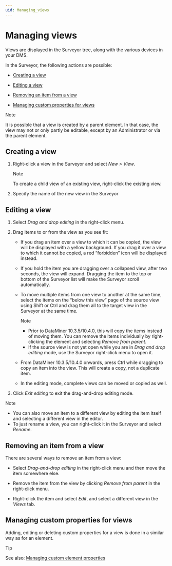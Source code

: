 ```yaml
---
uid: Managing_views
---
```


# Managing views

Views are displayed in the Surveyor tree, along with the various devices in your DMS.

In the Surveyor, the following actions are possible:

- [Creating a view](#creating-a-view)

- [Editing a view](#editing-a-view)

- [Removing an item from a view](#removing-an-item-from-a-view)

- [Managing custom properties for views](#managing-custom-properties-for-views)

> [!NOTE]
> It is possible that a view is created by a parent element. In that case, the view may not or only partly be editable, except by an Administrator or via the parent element.

## Creating a view

1. Right-click a view in the Surveyor and select *New \> View*.

   > [!NOTE]
   > To create a child view of an existing view, right-click the existing view.

1. Specify the name of the new view in the Surveyor

## Editing a view

1. Select *Drag and drop editing* in the right-click menu.

1. Drag items to or from the view as you see fit:

   - If you drag an item over a view to which it can be copied, the view will be displayed with a yellow background. If you drag it over a view to which it cannot be copied, a red “forbidden” icon will be displayed instead.

   - If you hold the item you are dragging over a collapsed view, after two seconds, the view will expand. Dragging the item to the top or bottom of the Surveyor list will make the Surveyor scroll automatically.

   - To move multiple items from one view to another at the same time, select the items on the “below this view” page of the source view using Shift or Ctrl and drag them all to the target view in the Surveyor at the same time.

     > [!NOTE]
     >
     > - Prior to DataMiner 10.3.5/10.4.0, this will copy the items instead of moving them. You can remove the items individually by right-clicking the element and selecting *Remove from parent*.
     > - If the source view is not yet open while you are in *Drag and drop editing* mode, use the Surveyor right-click menu to open it.

   - From DataMiner 10.3.5/10.4.0 onwards, press Ctrl while dragging to copy an item into the view. This will create a copy, not a duplicate item.

   - In the editing mode, complete views can be moved or copied as well.

1. Click *Exit editing* to exit the drag-and-drop editing mode.

> [!NOTE]
>
> - You can also move an item to a different view by editing the item itself and selecting a different view in the editor.
> - To just rename a view, you can right-click it in the Surveyor and select *Rename*.

## Removing an item from a view

There are several ways to remove an item from a view:

- Select *Drag-and-drop editing* in the right-click menu and then move the item somewhere else.

- Remove the item from the view by clicking *Remove from parent* in the right-click menu.

- Right-click the item and select *Edit*, and select a different view in the *Views* tab.

## Managing custom properties for views

Adding, editing or deleting custom properties for a view is done in a similar way as for an element.

> [!TIP]
> See also: [Managing custom element properties](xref:Managing_element_properties)
